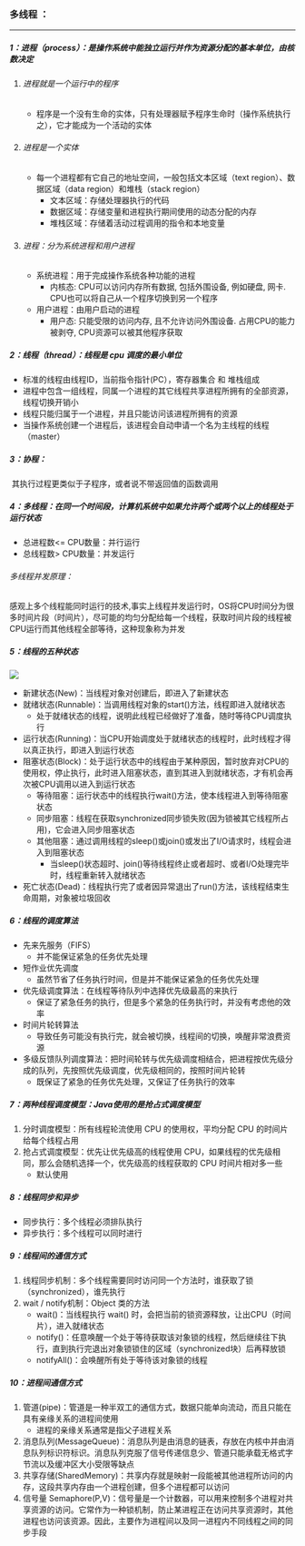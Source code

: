 ### 多线程  ：

------

##### 1：进程（process）：是操作系统中能独立运行并作为资源分配的基本单位，由核数决定

1. ###### 进程就是一个运行中的程序																			

   - 程序是一个没有生命的实体，只有处理器赋予程序生命时（操作系统执行之），它才能成为一个活动的实体

2. ###### 进程是一个实体

   - 每一个进程都有它自己的地址空间，一般包括文本区域（text region）、数据区域（data region）和堆栈（stack region）
     - 文本区域：存储处理器执行的代码
     - 数据区域：存储变量和进程执行期间使用的动态分配的内存
     - 堆栈区域：存储着活动过程调用的指令和本地变量

3. ###### 进程：分为系统进程和用户进程

   - 系统进程：用于完成操作系统各种功能的进程
     - 内核态: CPU可以访问内存所有数据, 包括外围设备, 例如硬盘, 网卡. CPU也可以将自己从一个程序切换到另一个程序
   - 用户进程：由用户启动的进程
     - 用户态: 只能受限的访问内存, 且不允许访问外围设备. 占用CPU的能力被剥夺, CPU资源可以被其他程序获取

##### 2：线程（thread）：线程是 cpu 调度的最小单位

- 标准的线程由线程ID，当前指令指针(PC），寄存器集合 和 堆栈组成										
- 进程中包含一组线程，同属一个进程的其它线程共享进程所拥有的全部资源，线程切换开销小
- 线程只能归属于一个进程，并且只能访问该进程所拥有的资源
- 当操作系统创建一个进程后，该进程会自动申请一个名为主线程的线程（master）

##### 3：协程：

​	其执行过程更类似于子程序，或者说不带返回值的函数调用

##### 4：多线程：在同一个时间段，计算机系统中如果允许两个或两个以上的线程处于运行状态

- 总进程数<= CPU数量：并行运行																			
- 总线程数>   CPU数量：并发运行

###### 多线程并发原理：

​	感观上多个线程能同时运行的技术,事实上线程并发运行时，OS将CPU时间分为很多时间片段（时间片），尽可能的均匀分配给每一个线程，获取时间片段的线程被CPU运行而其他线程全部等待，这种现象称为并发

##### 5：线程的五种状态

![](https://github.com/likang315/Java-and-Middleware/blob/master/%E5%A4%9A%E7%BA%BF%E7%A8%8B/%E5%A4%9A%E7%BA%BF%E7%A8%8B/%E7%BA%BF%E7%A8%8B%E7%8A%B6%E6%80%81%E8%BD%AC%E6%8D%A2%E5%9B%BE.png?raw=true)

- 新建状态(New)：当线程对象对创建后，即进入了新建状态
- 就绪状态(Runnable)：当调用线程对象的start()方法，线程即进入就绪状态
  - 处于就绪状态的线程，说明此线程已经做好了准备，随时等待CPU调度执行
- 运行状态(Running)：当CPU开始调度处于就绪状态的线程时，此时线程才得以真正执行，即进入到运行状态
- 阻塞状态(Block)：处于运行状态中的线程由于某种原因，暂时放弃对CPU的使用权，停止执行，此时进入阻塞状态，直到其进入到就绪状态，才有机会再次被CPU调用以进入到运行状态
  - 等待阻塞：运行状态中的线程执行wait()方法，使本线程进入到等待阻塞状态
  - 同步阻塞：线程在获取synchronized同步锁失败(因为锁被其它线程所占用)，它会进入同步阻塞状态
  - 其他阻塞：通过调用线程的sleep()或join()或发出了I/O请求时，线程会进入到阻塞状态
    - 当sleep()状态超时、join()等待线程终止或者超时、或者I/O处理完毕时，线程重新转入就绪状态
- 死亡状态(Dead)：线程执行完了或者因异常退出了run()方法，该线程结束生命周期，对象被垃圾回收

##### 6：线程的调度算法

- 先来先服务（FIFS）
  - 并不能保证紧急的任务优先处理
- 短作业优先调度
  - 虽然节省了任务执行时间，但是并不能保证紧急的任务优先处理
- 优先级调度算法：在线程等待队列中选择优先级最高的来执行
  - 保证了紧急任务的执行，但是多个紧急的任务执行时，并没有考虑他的效率
- 时间片轮转算法
  - 导致任务可能没有执行完，就会被切换，线程间的切换，唤醒非常浪费资源
- 多级反馈队列调度算法：把时间轮转与优先级调度相结合，把进程按优先级分成的队列，先按照优先级调度，优先级相同的，按照时间片轮转
  - 既保证了紧急的任务优先处理，又保证了任务执行的效率

##### 7：两种线程调度模型：Java使用的是抢占式调度模型

1. 分时调度模型：所有线程轮流使用 CPU 的使用权，平均分配 CPU 的时间片给每个线程占用
2. 抢占式调度模型：优先让优先级高的线程使用 CPU，如果线程的优先级相同，那么会随机选择一个，优先级高的线程获取的 CPU 时间片相对多一些
   - 默认使用

##### 8：线程同步和异步

- 同步执行：多个线程必须排队执行
- 异步执行：多个线程可以同时进行

##### 9：线程间的通信方式

1. 线程同步机制：多个线程需要同时访问同一个方法时，谁获取了锁（synchronized），谁先执行
2. wait / notify机制：Object 类的方法
   - wait()：当线程执行 wait() 时，会把当前的锁资源释放，让出CPU（时间片），进入就绪状态
   - notify()：任意唤醒一个处于等待获取该对象锁的线程，然后继续往下执行，直到执行完退出对象锁锁住的区域（synchronized块）后再释放锁
   - notifyAll()：会唤醒所有处于等待该对象锁的线程

##### 10：进程间通信方式

1. 管道(pipe)：管道是一种半双工的通信方式，数据只能单向流动，而且只能在具有亲缘关系的进程间使用
   - 进程的亲缘关系通常是指父子进程关系
2. 消息队列(MessageQueue)：消息队列是由消息的链表，存放在内核中并由消息队列标识符标识。消息队列克服了信号传递信息少、管道只能承载无格式字节流以及缓冲区大小受限等缺点
3. 共享存储(SharedMemory)：共享内存就是映射一段能被其他进程所访问的内存，这段共享内存由一个进程创建，但多个进程都可以访问
4. 信号量 Semaphore(P,V)：信号量是一个计数器，可以用来控制多个进程对共享资源的访问。它常作为一种锁机制，防止某进程正在访问共享资源时，其他进程也访问该资源。因此，主要作为进程间以及同一进程内不同线程之间的同步手段